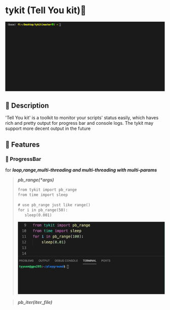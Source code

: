 <!--
 * @Description: 
 * @version: 
 * @Author: TianyuYuan
 * @Date: 2021-04-02 15:42:10
 * @LastEditors: TianyuYuan
 * @LastEditTime: 2021-04-02 19:20:46
-->
# tykit (Tell You kit)👀

![Alt Text](./image/Kapture%202021-04-02%20at%2017.18.06.gif)

## 📜 Description
'Tell You kit' is a toolkit to monitor your scripts' status easily, which haves rich and pretty output for progress bar and console logs.
The tykit may support more decent output in the future

## 🌟 Features
### 🚀 ProgressBar 
for ***loop,range,multi-threading and multi-threading with multi-params***

> ___pb_range(*args)___
> ```python3
> from tykit import pb_range
> from time import sleep
> 
> # use pb_range just like range()
> for i in pb_range(50):
>    sleep(0.001)
> ```
> ![pbrange](./image/pbrange.gif)



> ___pb_iter(iter_file)___